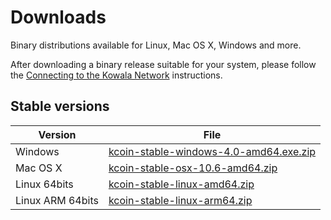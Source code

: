 # Downloads

Binary distributions available for Linux, Mac OS X, Windows and more.

After downloading a binary release suitable for your system, please follow the [Connecting to the Kowala Network](/getting-started/testnet/#connecting-to-the-kowala-network) instructions.

## Stable versions


 | Version           | File                                                                                                                            |   
 | ----------------- | ------------------------------------------------------------------------------------------------------------------------------- | 
 | Windows           | [kcoin-stable-windows-4.0-amd64.exe.zip](https://s3.amazonaws.com/releases.kowala.io/kcoin-stable-windows-4.0-amd64.exe.zip)    |
 | Mac OS X          | [kcoin-stable-osx-10.6-amd64.zip](https://s3.amazonaws.com/releases.kowala.io/kcoin-stable-osx-10.6-amd64.zip)                  |
 | Linux 64bits      | [kcoin-stable-linux-amd64.zip](https://s3.amazonaws.com/releases.kowala.io/kcoin-stable-linux-amd64.zip)                        |
 | Linux ARM 64bits  | [kcoin-stable-linux-arm64.zip](https://s3.amazonaws.com/releases.kowala.io/kcoin-stable-linux-arm64.zip)                        |

 <br><br>